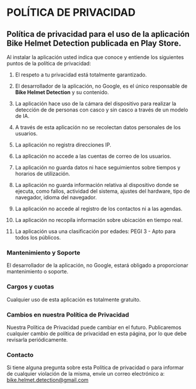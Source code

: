 # POLÍTICA DE PRIVACIDAD

## Política de privacidad para el uso de la aplicación **Bike Helmet Detection** publicada en Play Store.

Al instalar la aplicación usted indica que conoce y entiende los siguientes puntos de la política de privacidad:

1. El respeto a tu privacidad está totalmente garantizado.

2. El desarrollador de la aplicación, no Google, es el único responsable de **Bike Helmet Detection** y su contenido.

3. La aplicación hace uso de la cámara del dispositivo para realizar la detección de de personas con casco y sin casco a través de un modelo de IA.

4. A través de esta aplicación no se recolectan datos personales de los usuarios.

5. La aplicación no registra direcciones IP.

6. La aplicación no accede a las cuentas de correo de los usuarios.

7. La aplicación no guarda datos ni hace seguimientos sobre tiempos y horarios de utilización.

8. La aplicación no guarda información relativa al dispositivo donde se ejecuta,  como fallos, actividad del sistema, ajustes del hardware, tipo de navegador, idioma del navegador.

9. La aplicación no accede al registro de los contactos ni a las agendas.

10. La aplicación no recopila información sobre ubicación en tiempo real.

11. La aplicación usa una clasificación por edades: PEGI 3 - Apto para todos los públicos.

### Mantenimiento y Soporte

El desarrollador de la aplicación, no Google, estará obligado a proporcionar mantenimiento o soporte.

### Cargos y cuotas

Cualquier uso de esta aplicación es totalmente gratuito.

### Cambios en nuestra Política de Privacidad

Nuestra Política de Privacidad puede cambiar en el futuro. Publicaremos cualquier cambio de política de privacidad en esta página, por lo que debe revisarla periódicamente.

### Contacto

Si tiene alguna pregunta sobre esta Política de privacidad o para informar de cualquier violación de la misma, envíe un correo electrónico a: bike.helmet.detection@gmail.com